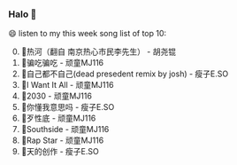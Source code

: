 

### Halo 👋

😄 listen to my this week song list of top 10:

0. 🌈热河（翻自 南京热心市民李先生）  - 胡尧锟
1. 🌈骗吃骗吃 - 顽童MJ116
2. 🌈自己都不自己(dead presedent remix by josh) - 瘦子E.SO
3. 🌈I Want It All - 顽童MJ116
4. 🌈2030 - 顽童MJ116
5. 🌈你懂我意思吗 - 瘦子E.SO
6. 🌈歹性底 - 顽童MJ116
7. 🌈Southside - 顽童MJ116
8. 🌈Rap Star - 顽童MJ116
9. 🌈天的创作 - 瘦子E.SO

